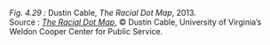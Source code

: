 *Fig. 4.29 :* Dustin Cable, *The Racial Dot Map*, 2013.  
Source : [*The Racial Dot Map*](http://demographics.virginia.edu/DotMap/index.html), © Dustin Cable, University of Virginia’s Weldon Cooper Center for Public Service.